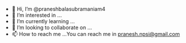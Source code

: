 - 👋 Hi, I’m @praneshbalasubramaniam4
- 👀 I’m interested in ...
- 🌱 I’m currently learning ...
- 💞️ I’m looking to collaborate on ...
- 📫 How to reach me ...You can reach me in pranesh.npsi@gmail.com

<!---
praneshbalasubramaniam4/praneshbalasubramaniam4 is a ✨ special ✨ repository because its `README.md` (this file) appears on your GitHub profile.
You can click the Preview link to take a look at your changes.
--->
